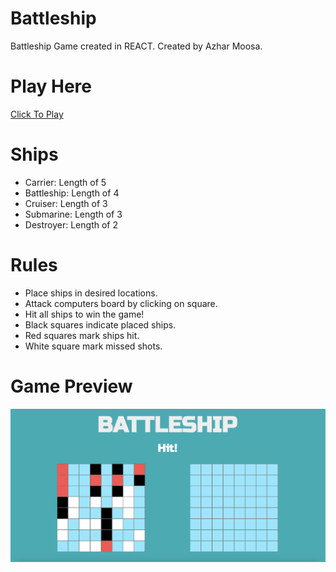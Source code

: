 # Battleship

Battleship Game created in REACT. Created by Azhar Moosa.

# Play Here

[Click To Play](https://battleship-app.netlify.app/)

# Ships

- Carrier: Length of 5
- Battleship: Length of 4
- Cruiser: Length of 3
- Submarine: Length of 3
- Destroyer: Length of 2

# Rules

- Place ships in desired locations.
- Attack computers board by clicking on square.
- Hit all ships to win the game!
- Black squares indicate placed ships.
- Red squares mark ships hit.
- White square mark missed shots.

# Game Preview

![Battleship Game](./img/preview.png)
